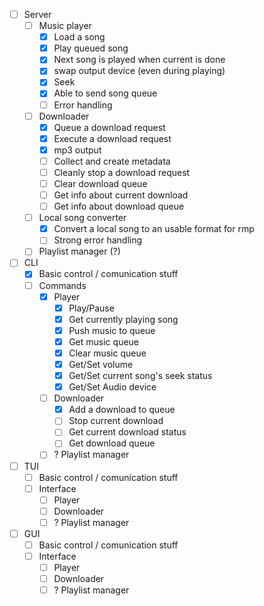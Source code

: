 - [ ] Server  
    - [ ] Music player
        - [x] Load a song
        - [x] Play queued song
        - [x] Next song is played when current is done
        - [x] swap output device (even during playing)
        - [x] Seek
        - [x] Able to send song queue
        - [ ] Error handling
    - [ ] Downloader
        - [x] Queue a download request
        - [x] Execute a download request
        - [x] mp3 output
        - [ ] Collect and create metadata
        - [ ] Cleanly stop a download request
        - [ ] Clear download queue
        - [ ] Get info about current download
        - [ ] Get info about download queue
    - [ ] Local song converter
        - [x] Convert a local song to an usable format for rmp
        - [ ] Strong error handling
    - [ ] Playlist manager (?)

- [ ] CLI
    - [x] Basic control / comunication stuff
    - [ ] Commands
        - [x] Player
            - [x] Play/Pause
            - [x] Get currently playing song
            - [x] Push music to queue
            - [x] Get music queue
            - [x] Clear music queue
            - [x] Get/Set volume
            - [x] Get/Set current song's seek status
            - [x] Get/Set Audio device
        - [ ] Downloader
            - [x] Add a download to queue
            - [ ] Stop current download
            - [ ] Get current download status
            - [ ] Get download queue
        - [ ] ? Playlist manager 
- [ ] TUI
    - [ ] Basic control / comunication stuff
    - [ ] Interface
        - [ ] Player
        - [ ] Downloader
        - [ ] ? Playlist manager

- [ ] GUI
    - [ ] Basic control / comunication stuff
    - [ ] Interface
        - [ ] Player
        - [ ] Downloader
        - [ ] ? Playlist manager
